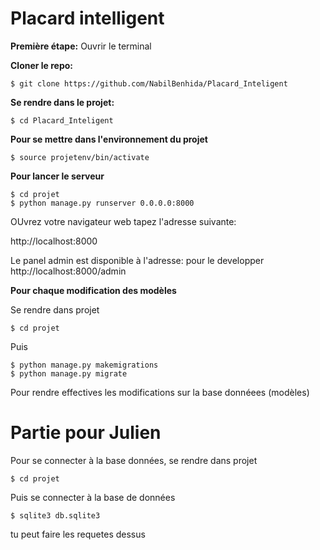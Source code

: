 # Placard intelligent

**Première étape:** Ouvrir le terminal

**Cloner le repo:**

```
$ git clone https://github.com/NabilBenhida/Placard_Inteligent
```

**Se rendre dans le projet:**

```
$ cd Placard_Inteligent
```

**Pour se mettre dans l'environnement du projet**

```
$ source projetenv/bin/activate
```

**Pour lancer le serveur**

```
$ cd projet
$ python manage.py runserver 0.0.0.0:8000
```

OUvrez votre navigateur web
tapez l'adresse suivante:

 http://localhost:8000

Le panel admin est disponible à l'adresse:
pour le developper 
http://localhost:8000/admin

**Pour chaque modification des modèles**

Se rendre dans projet

```
$ cd projet
```
Puis
```
$ python manage.py makemigrations
$ python manage.py migrate
```

Pour rendre effectives les modifications sur la base donnéees (modèles)


# Partie pour Julien

Pour se connecter à la base données, se rendre dans projet

```
$ cd projet
```

Puis se connecter à la base de données

```
$ sqlite3 db.sqlite3
```
tu peut faire les requetes dessus
